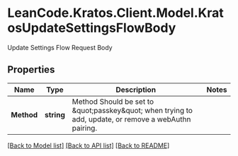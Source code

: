 # LeanCode.Kratos.Client.Model.KratosUpdateSettingsFlowBody
Update Settings Flow Request Body

## Properties

Name | Type | Description | Notes
------------ | ------------- | ------------- | -------------
**Method** | **string** | Method  Should be set to \&quot;passkey\&quot; when trying to add, update, or remove a webAuthn pairing. | 

[[Back to Model list]](../../README.md#documentation-for-models) [[Back to API list]](../../README.md#documentation-for-api-endpoints) [[Back to README]](../../README.md)

